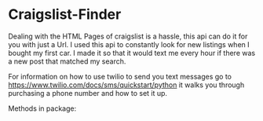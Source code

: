 # Craigslist-Finder
Dealing with the HTML Pages of craigslist is a hassle, this api can do it for you with just a Url.  I used this api to constantly look for new listings when I bought my first car.  I made it so that it would text me every hour if there was a new post that matched my search.  

For information on how to use twilio to send you text messages go to https://www.twilio.com/docs/sms/quickstart/python it walks you through purchasing a phone number and how to set it up.

Methods in package:

